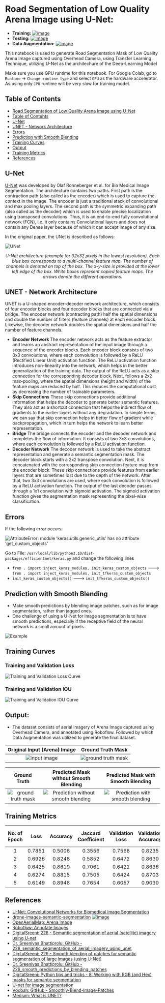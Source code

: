 # Road Segmentation of Low Quality Arena Image using U-Net:

* **Training:** [![image](https://colab.research.google.com/assets/colab-badge.svg)]()
* **Testing:** [![image](https://colab.research.google.com/assets/colab-badge.svg)]()
* **Data Augmentation:** [![image](https://colab.research.google.com/assets/colab-badge.svg)]()


This notebook is used to generate Road Segmentation Mask of Low Quality Arena Image captured using Overhead Camera, using Transfer Learning Technique, utilizing U-Net as the architechure of the Deep-Learning Model

Make sure you use GPU runtime for this notebook. For Google Colab, go to `Runtime` -> `Change runtime type` and select `GPU` as the hardware accelerator. As using only `CPU` runtime will be very slow for training model.



## Table of Contents

- [Road Segmentation of Low Quality Arena Image using U-Net](#road-segmentation-of-low-quality-arena-image-using-u-net)
- [Table of Contents](#table-of-contents)
- [U-Net](#u-net)
- [UNET - Network Architecture](#unet---network-architecture)
- [Errors](#errors)
- [Prediction with Smooth Blending](#prediction-with-smooth-blending)
- [Training Curves](#training-curves)
- [Output](#output)
- [Training Metrics](#training-metrics)
- [References](#references)



## U-Net
[U-Net](https://arxiv.org/abs/1505.04597) was developed by Olaf Ronneberger et al. for Bio Medical Image Segmentation. The architecture contains two paths. First path is the contraction path (also called as the encoder) which is used to capture the context in the image. The encoder is just a traditional stack of convolutional and max pooling layers. The second path is the symmetric expanding path (also called as the decoder) which is used to enable precise localization using transposed convolutions. Thus, it is an end-to-end fully convolutional network (FCN), i.e. it only contains Convolutional layers and does not contain any Dense layer because of which it can accept image of any size.

In the original paper, the UNet is described as follows:

![UNet](./assets/u-net-architecture.png)

<center><em>U-Net architecture (example for 32x32 pixels in the lowest resolution). Each blue box corresponds to a multi-channel feature map. The number of channels is denoted on top of the box. The x-y-size is provided at the lower left edge of the box. White boxes represent copied feature maps. The arrows denote the different operations.</em></center>



## UNET - Network Architecture
UNET is a U-shaped encoder-decoder network architecture, which consists of four encoder blocks and four decoder blocks that are connected via a bridge. The encoder network (contracting path) half the spatial dimensions and double the number of filters (feature channels) at each encoder block. Likewise, the decoder network doubles the spatial dimensions and half the number of feature channels.

* **Encoder Network**
The encoder network acts as the feature extractor and learns an abstract representation of the input image through a sequence of the encoder blocks. Each encoder block consists of two 3x3 convolutions, where each convolution is followed by a ReLU (Rectified Linear Unit) activation function. The ReLU activation function introduces non-linearity into the network, which helps in the better generalization of the training data. The output of the ReLU acts as a skip connection for the corresponding decoder block. Next, follows a 2x2 max-pooling, where the spatial dimensions (height and width) of the feature maps are reduced by half. This reduces the computational cost by decreasing the number of trainable parameters.
* **Skip Connections**
These skip connections provide additional information that helps the decoder to generate better semantic features. They also act as a shortcut connection that helps the indirect flow of gradients to the earlier layers without any degradation. In simple terms, we can say that skip connection helps in better flow of gradient while backpropagation, which in turn helps the network to learn better representation.
* **Bridge**
The bridge connects the encoder and the decoder network and completes the flow of information. It consists of two 3x3 convolutions, where each convolution is followed by a ReLU activation function.
* **Decoder Network**
The decoder network is used to take the abstract representation and generate a semantic segmentation mask. The decoder block starts with a 2x2 transpose convolution. Next, it is concatenated with the corresponding skip connection feature map from the encoder block. These skip connections provide features from earlier layers that are sometimes lost due to the depth of the network. After that, two 3x3 convolutions are used, where each convolution is followed by a ReLU activation function. The output of the last decoder passes through a 1x1 convolution with sigmoid activation. The sigmoid activation function gives the segmentation mask representing the pixel-wise classification.



## Errors

If the following error occurs:

![AttributeError: module 'keras.utils.generic_utils' has no attribute 'get_custom_objects'](./assets/Error.png)

Go to File: `/usr/local/lib/python3.10/dist-packages/efficientnet/keras.py` and change the following lines

* `from . import inject_keras_modules, init_keras_custom_objects` ---> `from . import inject_keras_modules, init_tfkeras_custom_objects`
* `init_keras_custom_objects()` ---> `init_tfkeras_custom_objects()`



## Prediction with Smooth Blending

* Make smooth predictions by blending image patches, such as for image segmentation, rather than jagged ones. 
* One challenge of using a U-Net for image segmentation is to have smooth predictions, especially if the receptive field of the neural network is a small amount of pixels.

![Example](./assets/example.gif)



## Training Curves

### Training and Validation Loss
![Training and Validation Loss Curve](./assets/validation_loss.png)

### Training and Validation IOU
![Training and Validation IOU Curve](./assets/validation_iou.png)



## Output:

* The dataset consists of aerial imagery of Arena Image captured using Overhead Camera, and annotated using Roboflow. Followed by which Data Augmentation was utilized to generate the final dataset.

Original Input (Arena) Image             | Ground Truth Mask
:---------------------------------------:|:-----------------------------------------------:
![input image](./assets/arena_image.jpg) | ![ground truth mask](./assets/ground_truth.jpg)

Ground Truth                                    | Predicted Mask without Smooth Blending                         | Predicted Mask with Smooth Blending
:----------------------------------------------:|:-------------------------------------------------------------:|:---------------------------------------------------------------------------:
![ground truth mask](./assets/ground_truth.jpg) | ![Prediction without smooth blending](./assets/prediction.png) | ![Prediction with smooth blending](./assets/smooth_blending_prediction.png)



## Training Metrics

No. of Epoch | Loss   | Accuracy | Jaccard Coefficient | Validation Loss | Validation Accuracy | Validation Jaccard Coefficient 
:-----------:|:------:|:--------:|:-------------------:|:---------------:|:-------------------:|:------------------------------:
1            | 0.7851 | 0.5006   | 0.3556              | 0.7568          | 0.8235              | 0.3915
2            | 0.6926 | 0.8248   | 0.5852              | 0.6472          | 0.8630              | 0.6957
3            | 0.6425 | 0.8619   | 0.7061              | 0.6422          | 0.8636              | 0.7049
4            | 0.6274 | 0.8815   | 0.7505              | 0.6424          | 0.8703              | 0.6777
5            | 0.6149 | 0.8948   | 0.7654              | 0.6057          | 0.9030              | 0.7823



## References

* [U-Net: Convolutional Networks for Biomedical Image Segmentation](https://arxiv.org/abs/1505.04597)
* [drone-images-semantic-segmentation](https://github.com/ayushdabra/drone-images-semantic-segmentation) [![image](https://colab.research.google.com/assets/colab-badge.svg)](https://colab.research.google.com/drive/1J-PQgIJWOCb7hoc4eiOCna1gUf0cnMCW)
* [OpenAerialMap: Arena Image](https://map.openaerialmap.org/#/-74.36152517795563,39.61328837693878,18/square/03201013020113301121/5bd3433ea6d4450006176d5a?_k=2rebq1)
* [Roboflow: Annotate Images](https://roboflow.com/)
* [DigitalSreeni: 228 - Semantic segmentation of aerial (satellite) imagery using U-net](https://www.youtube.com/watch?v=jvZm8REF2KY)
* [Dr. Sreenivas Bhattiprolu: GitHub - 228_semantic_segmentation_of_aerial_imagery_using_unet](https://github.com/bnsreenu/python_for_microscopists/tree/master/228_semantic_segmentation_of_aerial_imagery_using_unet)
* [DigitalSreeni: 229 - Smooth blending of patches for semantic segmentation of large images (using U-Net)](https://www.youtube.com/watch?v=HrGn4uFrMOM&list=PLZsOBAyNTZwbR08R959iCvYT3qzhxvGOE&index=30)
* [Dr. Sreenivas Bhattiprolu: GitHub - 229_smooth_predictions_by_blending_patches](https://github.com/bnsreenu/python_for_microscopists/tree/master/229_smooth_predictions_by_blending_patches)
* [DigitalSreeni: Python tips and tricks - 8: Working with RGB (and Hex) masks for semantic segmentation](https://www.youtube.com/watch?v=sGAwx4GMe4E)
* [U-net for image segmentation](https://www.youtube.com/playlist?list=PLZsOBAyNTZwbR08R959iCvYT3qzhxvGOE)
* [Vooban: GitHub - Smoothly-Blend-Image-Patches](https://github.com/Vooban/Smoothly-Blend-Image-Patches)
* [Medium: What is UNET?](https://medium.com/analytics-vidhya/what-is-unet-157314c87634)
